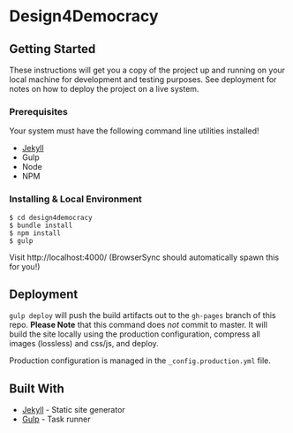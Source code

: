 # Design4Democracy


## Getting Started

These instructions will get you a copy of the project up and running on your local machine for development and testing purposes. See deployment for notes on how to deploy the project on a live system.

### Prerequisites

Your system must have the following command line utilities installed!

* [Jekyll](https://jekyllrb.com/docs/installation/)
* Gulp
* Node
* NPM

### Installing & Local Environment

```
$ cd design4democracy
$ bundle install
$ npm install
$ gulp
```

Visit http://localhost:4000/ (BrowserSync should automatically spawn this for you!)

## Deployment

`gulp deploy` will push the build artifacts out to the `gh-pages` branch of this repo.
**Please Note** that this command does _not_ commit to master. It will build the site locally using the production configuration, compress all images (lossless) and css/js, and deploy.

Production configuration is managed in the `_config.production.yml` file.

## Built With

* [Jekyll](https://jekyllrb.com/docs/) - Static site generator
* [Gulp](https://github.com/gulpjs/gulp/) - Task runner
